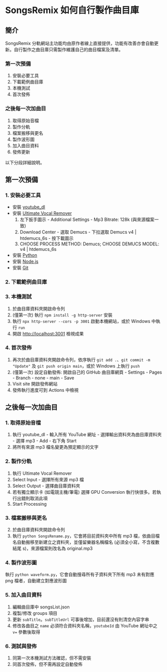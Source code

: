 # SongsRemix 如何自行製作曲目庫

## 簡介
  SongsRemix 分軌網站主功能均由原作者線上直接提供，功能有改善亦會自動更新。自行製作之曲目庫只需製作維護自己的曲目檔案及清單。

### 第一次預備
  1. 安裝必要工具
  2. 下載範例曲目庫
  3. 本機測試
  4. 首次發佈

### 之後每一次加曲目
  1. 取得原始音檔
  2. 製作分軌
  3. 檔案搬移與更名
  4. 製作波形圖
  5. 加入曲目資料
  6. 發佈更新

  以下分段詳細說明。

## 第一次預備

### 1. 安裝必要工具
  * 安裝 [youtube_dl](https://oleksis.github.io/youtube-dl-gui/)
  * 安裝 [Ultimate Vocal Remover](https://github.com/anjok07/ultimatevocalremovergui)
    1. 左下扳手圖示 - Additional Settings - Mp3 Bitrate: 128k (與來源檔案一致)
    2. Download Center - 選取 Demucs - 下拉選取 Demucs v4 | htdemucs_6s - 按下載圖示
    3. CHOOSE PROCESS METHOD: Demucs; CHOOSE DEMUCS MODEL: v4 | htdemucs_6s
  * 安裝 [Python](https://www.python.org/)
  * 安裝 [Node.js](https://nodejs.org/)
  * 安裝 [Git](https://git-scm.com/)

### 2. 下載範例曲目庫


### 3. 本機測試
  1. 於曲目庫資料夾開啟命令列
  2. (僅第一次) 執行 `npm install -g http-server` 安裝
  3. 執行 `npx http-server --cors -p 3001` 啟動本機網站，或於 Windows 中執行 `run`
  4. 開啟 [http://localhost:3001](http://localhost:3001) 檢視成果

### 4. 首次發佈
  1. 再次於曲目庫資料夾開啟命令列，依序執行 `git add .`、`git commit -m "Update"` 及 `git push origin main`，或於 Windows 上執行 `push`
  2. (僅第一次) 設定自動發佈: 開啟自己的 GitHub 曲目庫網頁 - Settings - Pages - Branch - none - main - Save
  3. Visit site 開啟發佈網站
  4. 發佈執行進度可到 Actions 中檢視

## 之後每一次加曲目

### 1. 取得原始音檔
  1. 執行 youtube_dl - 輸入所有 YouTube 網址 - 選擇輸出資料夾為曲目庫資料夾 - 選擇 mp3 - Add - 右下角 Start
  2. 將所有來源 mp3 檔名變更為預定顯示的文字

### 2. 製作分軌
  1. 執行 Ultimate Vocal Remover
  2. Select Input - 選擇所有來源 mp3 檔
  3. Select Output - 選擇曲目庫資料夾
  4. 若有獨立顯示卡 (如電競主機/筆電) 選擇 GPU Conversion 執行快很多。若執行出錯則取消此項
  5. Start Processing

### 3. 檔案搬移與更名
  2. 於曲目庫資料夾開啟命令列
  3. 執行 `python SongsRename.py`，它會將目前資料夾中所有 mp3 檔，依曲目檔名自動搬移至新建立之資料夾，並僅留樂器名稱檔名 (必須全小寫，不含複數結尾 s)，來源檔案則改名為 original.mp3

### 4. 製作波形圖
  執行 `python waveform.py`，它會自動搜尋所有子資料夾下所有 mp3 未有對應 png 檔者，自動建立對應波形圖

### 5. 加入曲目資料
  1. 編輯曲目庫中 songsList.json
  2. 複製/修改 groups 項目
  3. 更新 `subTitle`。`subTitleUrl` 可事後增加，目前還沒有則清空內容字串
  4. 修改各曲目之 `name` 必須符合資料夾名稱，`youtubeId` 由 YouTube 網址中之 `v=` 參數後取得 

### 6. 測試與發佈
  1. 同第一次本機測試方法確認，但不需安裝
  2. 同首次發佈，但不需再設定自動發佈
